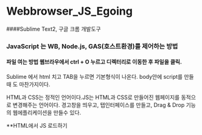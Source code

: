 # Webbrowser_JS_Egoing 
####Sublime Text2, 구글 크롬 개발도구 

 ### JavaScript 는 WB, Node.js, GAS(호스트환경)를 제어하는 방법
 #### 파일 여는 방법 웹브라우에서 ctrl + O 누르고 디렉터리로 이동한 후 파일을 클릭.
 Sublime 에서 html 치고 TAB을 누르면 기본형식이 나온다. body안에 script를 만들때 도 마찬가지이다.
   
HTML과 CSS는 정적인 언어이다.JS는 HTML과 CSS로 만들어진 웹페이지를 동적으로 변경해주는 언어이다. 
경고창을 띄우고, 탭인터페이스를 만들고, Drag & Drop 기능의 웹에플리케이션을 만들수 있다. 

**HTML에서 JS 로드하기
